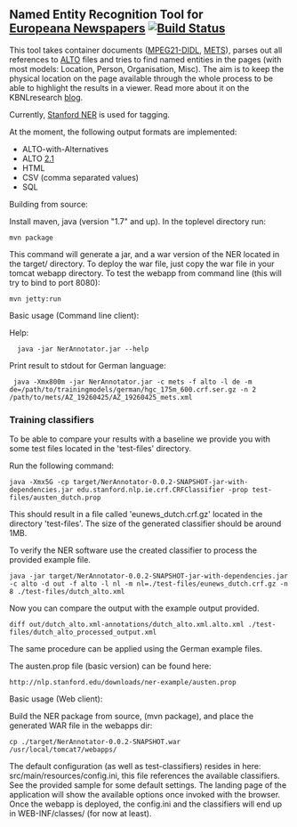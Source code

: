 Named Entity Recognition Tool for <br>[Europeana Newspapers](http://www.europeana-newspapers.eu/) [![Build Status](https://secure.travis-ci.org/KBNLresearch/europeananp-ner.png?branch=master)](http://travis-ci.org/KBNLresearch/europeananp-ner)
------------------------------------------------------

This tool takes container documents ([MPEG21-DIDL](http://xml.coverpages.org/mpeg21-didl.html), [METS](http://www.loc.gov/standards/mets/)),
parses out all references to [ALTO](http://www.loc.gov/standards/alto/) files and tries to find named entities in the pages
(with most models: Location, Person, Organisation, Misc). The aim is to keep the physical location on the page available through the whole process
to be able to highlight the results in a viewer. Read more about it on the KBNLresearch [blog](http://researchkb.wordpress.com/2014/03/03/ner-newspapers/).

Currently, [Stanford NER](http://www-nlp.stanford.edu/software/CRF-NER.shtml) is used for tagging.

At the moment, the following output formats are implemented:

* ALTO-with-Alternatives
* ALTO [2.1](https://github.com/altoxml/documentation/wiki/v2.1-Draft)
* HTML
* CSV (comma separated values)
* SQL

Building from source:

Install maven, java (version "1.7" and up). In the toplevel directory run:

    mvn package

This command will generate a jar, and a war version of the NER located in the target/ directory.
To deploy the war file, just copy the war file in your tomcat webapp directory. To test the webapp
from command line (this will try to bind to port 8080): 

    mvn jetty:run

Basic usage (Command line client): 

Help:
  
      java -jar NerAnnotator.jar --help
	
Print result to stdout for German language:

     java -Xmx800m -jar NerAnnotator.jar -c mets -f alto -l de -m de=/path/to/trainingmodels/german/hgc_175m_600.crf.ser.gz -n 2 /path/to/mets/AZ_19260425/AZ_19260425_mets.xml

### Training classifiers

To be able to compare your results with a baseline we provide you with some test files located in the 'test-files' directory.
    
Run the following command:

    java -Xmx5G -cp target/NerAnnotator-0.0.2-SNAPSHOT-jar-with-dependencies.jar edu.stanford.nlp.ie.crf.CRFClassifier -prop test-files/austen_dutch.prop

This should result in a file called 'eunews_dutch.crf.gz' located in the directory 'test-files'. The size of the generated classifier should be around 1MB.

To verify the NER software use the created classifier to process the provided example file.

    java -jar target/NerAnnotator-0.0.2-SNAPSHOT-jar-with-dependencies.jar -c alto -d out -f alto -l nl -m nl=./test-files/eunews_dutch.crf.gz -n 8 ./test-files/dutch_alto.xml

Now you can compare the output with the example output provided.

    diff out/dutch_alto.xml-annotations/dutch_alto.xml.alto.xml ./test-files/dutch_alto_processed_output.xml

The same procedure can be applied using the German example files.

The austen.prop file (basic version) can be found here:

    http://nlp.stanford.edu/downloads/ner-example/austen.prop

Basic usage (Web client):

Build the NER package from source, (mvn package), and place the generated WAR file in the webapps dir:

    cp ./target/NerAnnotator-0.0.2-SNAPSHOT.war /usr/local/tomcat7/webapps/

The default configuration (as well as test-classifiers) resides in here: src/main/resources/config.ini, this file references the available classifiers. See the provided sample for some default settings.
The landing page of the application will show the available options once invoked with the browser. Once the webapp is deployed, the config.ini and the classifiers will end up in WEB-INF/classes/ (for now at least).
